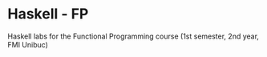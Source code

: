 # Haskell - FP
Haskell labs for the Functional Programming course (1st semester, 2nd year, FMI Unibuc)
